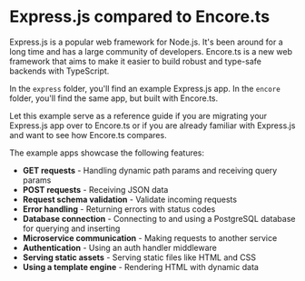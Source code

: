 # Express.js compared to Encore.ts

Express.js is a popular web framework for Node.js. It's been around for a long time and has a large community of
developers. Encore.ts is a new web framework that aims to make it easier to build robust and type-safe backends with TypeScript.

In the `express` folder, you'll find an example Express.js app. In the `encore` folder, you'll find the same app, but
built with Encore.ts.

Let this example serve as a reference guide if you are migrating your Express.js app over to Encore.ts or if you
are already familiar with Express.js and want to see how Encore.ts compares.

The example apps showcase the following features:
- **GET requests** - Handling dynamic path params and receiving query params
- **POST requests** - Receiving JSON data
- **Request schema validation** - Validate incoming requests 
- **Error handling** - Returning errors with status codes
- **Database connection** - Connecting to and using a PostgreSQL database for querying and inserting
- **Microservice communication** - Making requests to another service
- **Authentication** - Using an auth handler middleware
- **Serving static assets** - Serving static files like HTML and CSS
- **Using a template engine** - Rendering HTML with dynamic data

